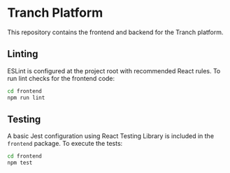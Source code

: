 # Tranch Platform

This repository contains the frontend and backend for the Tranch platform.

## Linting

ESLint is configured at the project root with recommended React rules. To run
lint checks for the frontend code:

```bash
cd frontend
npm run lint
```

## Testing

A basic Jest configuration using React Testing Library is included in the
`frontend` package. To execute the tests:

```bash
cd frontend
npm test
```

